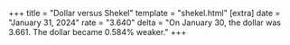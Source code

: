 +++
title = "Dollar versus Shekel"
template = "shekel.html"
[extra]
date = "January 31, 2024"
rate = "3.640"
delta = "On January 30, the dollar was 3.661. The dollar became 0.584% weaker."
+++
